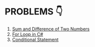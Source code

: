 # PROBLEMS 👇

1. [Sum and Difference of Two Numbers](https://www.hackerrank.com/challenges/sum-numbers-c/problem?isFullScreen=true)
2. [For Loop in C#](https://www.hackerrank.com/challenges/for-loop-in-c/problem?isFullScreen=true)
3. [Conditional Statement](https://www.hackerrank.com/challenges/conditional-statements-in-c/problem?isFullScreen=true)
